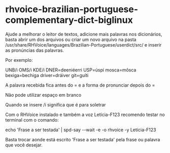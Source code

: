 # rhvoice-brazilian-portuguese-complementary-dict-biglinux


Ajude a melhorar o leitor de textos, adicione mais palavras nos dicionários, basta abrir um dos arquivos ou criar um novo arquivo na pasta /usr/share/RHVoice/languages/Brazilian-Portuguese/userdict/src/ e inserir as pronúncias das palavras.

Por exemplo:

UNB/i
OMS/i
KDE/i
DNER=deeniéerri
USP=úspi
mosca=môsca
bexiga=bechiga
driver=dráiver
git=guíti

A palavra recebida fica antes do = e a forma de pronunciar depois do =

Não pode utilizar espaço em branco

Quando se insere /i significa que é para soletrar

Com o RHVoice instalado e também a voz Letícia-F123 recomendo testar no terminal com o comando:

echo 'Frase a ser testada' | spd-say --wait -e -o rhvoice -y Letícia-F123

Basta trocar aonde está escrito 'Frase a ser testada' pela frase ou palavra que você desejar.
